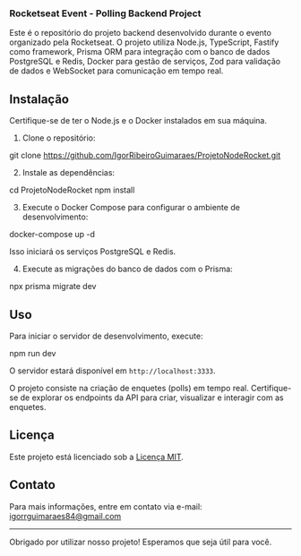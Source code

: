 ### Rocketseat Event - Polling Backend Project

Este é o repositório do projeto backend desenvolvido durante o evento organizado pela Rocketseat. O projeto utiliza Node.js, TypeScript, Fastify como framework, Prisma ORM para integração com o banco de dados PostgreSQL e Redis, Docker para gestão de serviços, Zod para validação de dados e WebSocket para comunicação em tempo real.

## Instalação

Certifique-se de ter o Node.js e o Docker instalados em sua máquina.

1. Clone o repositório:

git clone https://github.com/IgorRibeiroGuimaraes/ProjetoNodeRocket.git


2. Instale as dependências:

cd ProjetoNodeRocket
npm install

3. Execute o Docker Compose para configurar o ambiente de desenvolvimento:

docker-compose up -d


Isso iniciará os serviços PostgreSQL e Redis.

4. Execute as migrações do banco de dados com o Prisma:

npx prisma migrate dev


## Uso

Para iniciar o servidor de desenvolvimento, execute:

npm run dev


O servidor estará disponível em `http://localhost:3333`.

O projeto consiste na criação de enquetes (polls) em tempo real. Certifique-se de explorar os endpoints da API para criar, visualizar e interagir com as enquetes.

## Licença

Este projeto está licenciado sob a [Licença MIT](https://opensource.org/licenses/MIT).

## Contato

Para mais informações, entre em contato via e-mail: igorrguimaraes84@gmail.com

---

Obrigado por utilizar nosso projeto! Esperamos que seja útil para você.
